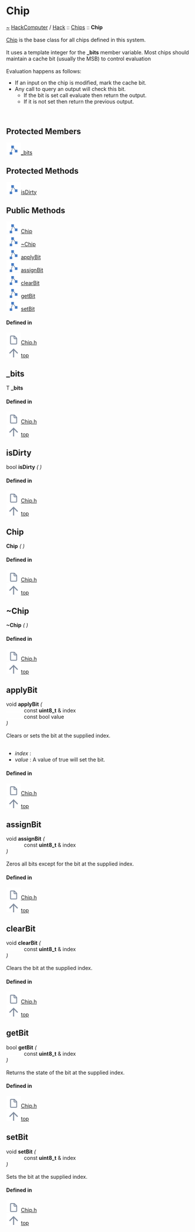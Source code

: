 <a id="chip"></a>
<h1>Chip</h1>
<a id="classhack_1_1chips_1_1chip"></a>
<a href="https://github.com/CharlesCarley/HackComputer#~">~</a>
<a href="index.md#index">HackComputer</a>
<span class="inline-text">/</span>
<a href="namespaceHack.md#hack">Hack</a>
<span class="inline-text">::</span>
<a href="namespaceHack_1_1Chips.md#chips">Chips</a>
<span class="inline-text">::</span>
<span class="bold-text"><b>Chip</b></span>
<br/>
<br/>
<a href="classHack_1_1Chips_1_1Chip.md#chip">Chip</a>
<span class="inline-text"> is the base class for all chips defined in this system. </span>
<br/>
<br/>
<span class="inline-text">It uses a template integer for the </span>
<span class="bold-text"><b>_bits</b></span>
<span class="inline-text"> member variable. Most chips should maintain a cache bit (usually the MSB) to control evaluation </span>
<br/>
<br/>
<span class="inline-text">
 Evaluation happens as follows:</span>
<ul>
<li><span class="inline-text">If an input on the chip is modified, mark the cache bit.</span>
</li>
<li><span class="inline-text">Any call to query an output will check this bit.</span>
<ul>
<li><span class="inline-text">If the bit is set call evaluate then return the output.</span>
</li>
<li><span class="inline-text">If it is not set then return the previous output. </span>
</li>
</ul>
</li>
</ul>
<br/>
<a id="protected-members"></a>
<h2>Protected Members</h2>
<span class="icon-list-item"><a href="#_bits" class="icon-list-item"><img src="../images/class.svg" class="icon-list-item"/><span class="icon-list-item">_bits</span>
</a>
</span>
<br/>
<a id="protected-methods"></a>
<h2>Protected Methods</h2>
<span class="icon-list-item"><a href="#isdirty" class="icon-list-item"><img src="../images/class.svg" class="icon-list-item"/><span class="icon-list-item">isDirty</span>
</a>
</span>
<br/>
<a id="public-methods"></a>
<h2>Public Methods</h2>
<span class="icon-list-item"><a href="#chip" class="icon-list-item"><img src="../images/class.svg" class="icon-list-item"/><span class="icon-list-item">Chip</span>
</a>
</span>
<br/>
<span class="icon-list-item"><a href="#~chip" class="icon-list-item"><img src="../images/class.svg" class="icon-list-item"/><span class="icon-list-item">~Chip</span>
</a>
</span>
<br/>
<span class="icon-list-item"><a href="#applybit" class="icon-list-item"><img src="../images/class.svg" class="icon-list-item"/><span class="icon-list-item">applyBit</span>
</a>
</span>
<br/>
<span class="icon-list-item"><a href="#assignbit" class="icon-list-item"><img src="../images/class.svg" class="icon-list-item"/><span class="icon-list-item">assignBit</span>
</a>
</span>
<br/>
<span class="icon-list-item"><a href="#clearbit" class="icon-list-item"><img src="../images/class.svg" class="icon-list-item"/><span class="icon-list-item">clearBit</span>
</a>
</span>
<br/>
<span class="icon-list-item"><a href="#getbit" class="icon-list-item"><img src="../images/class.svg" class="icon-list-item"/><span class="icon-list-item">getBit</span>
</a>
</span>
<br/>
<span class="icon-list-item"><a href="#setbit" class="icon-list-item"><img src="../images/class.svg" class="icon-list-item"/><span class="icon-list-item">setBit</span>
</a>
</span>
<br/>
<a id="defined-in"></a>
<h4>Defined in</h4>
<span class="icon-list-item"><a href="https://github.com/CharlesCarley/HackComputer/blob/master/Source/Chips/Chip.h#L45" class="icon-list-item"><img src="../images/file.svg" class="icon-list-item"/><span class="icon-list-item">Chip.h</span>
</a>
</span>
<br/>
<span class="icon-list-item"><a href="#chip" class="icon-list-item"><img src="../images/jumpToTop.svg" class="icon-list-item"/><span class="icon-list-item">top</span>
</a>
</span>
<a id="_bits"></a>
<h2>_bits</h2>
<span class="inline-text">T</span>
<span class="bold-text"><b>_bits</b></span>
<br/>
<a id="defined-in"></a>
<h4>Defined in</h4>
<span class="icon-list-item"><a href="https://github.com/CharlesCarley/HackComputer/blob/master/Source/Chips/Chip.h#L49" class="icon-list-item"><img src="../images/file.svg" class="icon-list-item"/><span class="icon-list-item">Chip.h</span>
</a>
</span>
<br/>
<span class="icon-list-item"><a href="#chip" class="icon-list-item"><img src="../images/jumpToTop.svg" class="icon-list-item"/><span class="icon-list-item">top</span>
</a>
</span>
<br/>
<a id="isdirty"></a>
<h2>isDirty</h2>
<span class="inline-text">bool</span>
<span class="bold-text"><b>isDirty</b></span>
<span class="italic-text"><i>(</i></span>
<span class="italic-text"><i>)</i></span>
<a id="defined-in"></a>
<h4>Defined in</h4>
<span class="icon-list-item"><a href="https://github.com/CharlesCarley/HackComputer/blob/master/Source/Chips/Chip.h#L47" class="icon-list-item"><img src="../images/file.svg" class="icon-list-item"/><span class="icon-list-item">Chip.h</span>
</a>
</span>
<br/>
<span class="icon-list-item"><a href="#chip" class="icon-list-item"><img src="../images/jumpToTop.svg" class="icon-list-item"/><span class="icon-list-item">top</span>
</a>
</span>
<br/>
<a id="chip"></a>
<h2>Chip</h2>
<span class="bold-text"><b>Chip</b></span>
<span class="italic-text"><i>(</i></span>
<span class="italic-text"><i>)</i></span>
<a id="defined-in"></a>
<h4>Defined in</h4>
<span class="icon-list-item"><a href="https://github.com/CharlesCarley/HackComputer/blob/master/Source/Chips/Chip.h#L52" class="icon-list-item"><img src="../images/file.svg" class="icon-list-item"/><span class="icon-list-item">Chip.h</span>
</a>
</span>
<br/>
<span class="icon-list-item"><a href="#chip" class="icon-list-item"><img src="../images/jumpToTop.svg" class="icon-list-item"/><span class="icon-list-item">top</span>
</a>
</span>
<br/>
<a id="~chip"></a>
<h2>~Chip</h2>
<span class="bold-text"><b>~Chip</b></span>
<span class="italic-text"><i>(</i></span>
<span class="italic-text"><i>)</i></span>
<a id="defined-in"></a>
<h4>Defined in</h4>
<span class="icon-list-item"><a href="https://github.com/CharlesCarley/HackComputer/blob/master/Source/Chips/Chip.h#L54" class="icon-list-item"><img src="../images/file.svg" class="icon-list-item"/><span class="icon-list-item">Chip.h</span>
</a>
</span>
<br/>
<span class="icon-list-item"><a href="#chip" class="icon-list-item"><img src="../images/jumpToTop.svg" class="icon-list-item"/><span class="icon-list-item">top</span>
</a>
</span>
<br/>
<a id="applybit"></a>
<h2>applyBit</h2>
<span class="inline-text">void</span>
<span class="bold-text"><b>applyBit</b></span>
<span class="italic-text"><i>(</i></span>
<div class="paragraph">
<span class="paragraph"><img src="../images/horSpace24px.svg"/><span class="inline-text">const </span>
<span class="bold-text"><b>uint8_t</b></span>
<span class="inline-text"> &amp;</span>
<span class="inline-text">index</span>
</span>
</div>
<div class="paragraph">
<span class="paragraph"><img src="../images/horSpace24px.svg"/><span class="inline-text">const bool</span>
<span class="inline-text">value</span>
</span>
</div>
<span class="italic-text"><i>)</i></span>
<br/>
<br/>
<span class="inline-text">Clears or sets the bit at the supplied index. </span>
<br/>
<br/>
<ul>
<li><span class="italic-text"><i>index</i></span>
<span class="inline-text">: </span>
</li>
<li><span class="italic-text"><i>value</i></span>
<span class="inline-text">: </span>
<span class="inline-text">A value of true will set the bit.</span>
</li>
</ul>
<a id="defined-in"></a>
<h4>Defined in</h4>
<span class="icon-list-item"><a href="https://github.com/CharlesCarley/HackComputer/blob/master/Source/Chips/Chip.h#L81" class="icon-list-item"><img src="../images/file.svg" class="icon-list-item"/><span class="icon-list-item">Chip.h</span>
</a>
</span>
<br/>
<span class="icon-list-item"><a href="#chip" class="icon-list-item"><img src="../images/jumpToTop.svg" class="icon-list-item"/><span class="icon-list-item">top</span>
</a>
</span>
<br/>
<a id="assignbit"></a>
<h2>assignBit</h2>
<span class="inline-text">void</span>
<span class="bold-text"><b>assignBit</b></span>
<span class="italic-text"><i>(</i></span>
<div class="paragraph">
<span class="paragraph"><img src="../images/horSpace24px.svg"/><span class="inline-text">const </span>
<span class="bold-text"><b>uint8_t</b></span>
<span class="inline-text"> &amp;</span>
<span class="inline-text">index</span>
</span>
</div>
<span class="italic-text"><i>)</i></span>
<br/>
<br/>
<span class="inline-text">Zeros all bits except for the bit at the supplied index. </span>
<br/>
<a id="defined-in"></a>
<h4>Defined in</h4>
<span class="icon-list-item"><a href="https://github.com/CharlesCarley/HackComputer/blob/master/Source/Chips/Chip.h#L69" class="icon-list-item"><img src="../images/file.svg" class="icon-list-item"/><span class="icon-list-item">Chip.h</span>
</a>
</span>
<br/>
<span class="icon-list-item"><a href="#chip" class="icon-list-item"><img src="../images/jumpToTop.svg" class="icon-list-item"/><span class="icon-list-item">top</span>
</a>
</span>
<br/>
<a id="clearbit"></a>
<h2>clearBit</h2>
<span class="inline-text">void</span>
<span class="bold-text"><b>clearBit</b></span>
<span class="italic-text"><i>(</i></span>
<div class="paragraph">
<span class="paragraph"><img src="../images/horSpace24px.svg"/><span class="inline-text">const </span>
<span class="bold-text"><b>uint8_t</b></span>
<span class="inline-text"> &amp;</span>
<span class="inline-text">index</span>
</span>
</div>
<span class="italic-text"><i>)</i></span>
<br/>
<br/>
<span class="inline-text">Clears the bit at the supplied index. </span>
<br/>
<a id="defined-in"></a>
<h4>Defined in</h4>
<span class="icon-list-item"><a href="https://github.com/CharlesCarley/HackComputer/blob/master/Source/Chips/Chip.h#L74" class="icon-list-item"><img src="../images/file.svg" class="icon-list-item"/><span class="icon-list-item">Chip.h</span>
</a>
</span>
<br/>
<span class="icon-list-item"><a href="#chip" class="icon-list-item"><img src="../images/jumpToTop.svg" class="icon-list-item"/><span class="icon-list-item">top</span>
</a>
</span>
<br/>
<a id="getbit"></a>
<h2>getBit</h2>
<span class="inline-text">bool</span>
<span class="bold-text"><b>getBit</b></span>
<span class="italic-text"><i>(</i></span>
<div class="paragraph">
<span class="paragraph"><img src="../images/horSpace24px.svg"/><span class="inline-text">const </span>
<span class="bold-text"><b>uint8_t</b></span>
<span class="inline-text"> &amp;</span>
<span class="inline-text">index</span>
</span>
</div>
<span class="italic-text"><i>)</i></span>
<br/>
<br/>
<span class="inline-text">Returns the state of the bit at the supplied index. </span>
<br/>
<a id="defined-in"></a>
<h4>Defined in</h4>
<span class="icon-list-item"><a href="https://github.com/CharlesCarley/HackComputer/blob/master/Source/Chips/Chip.h#L59" class="icon-list-item"><img src="../images/file.svg" class="icon-list-item"/><span class="icon-list-item">Chip.h</span>
</a>
</span>
<br/>
<span class="icon-list-item"><a href="#chip" class="icon-list-item"><img src="../images/jumpToTop.svg" class="icon-list-item"/><span class="icon-list-item">top</span>
</a>
</span>
<br/>
<a id="setbit"></a>
<h2>setBit</h2>
<span class="inline-text">void</span>
<span class="bold-text"><b>setBit</b></span>
<span class="italic-text"><i>(</i></span>
<div class="paragraph">
<span class="paragraph"><img src="../images/horSpace24px.svg"/><span class="inline-text">const </span>
<span class="bold-text"><b>uint8_t</b></span>
<span class="inline-text"> &amp;</span>
<span class="inline-text">index</span>
</span>
</div>
<span class="italic-text"><i>)</i></span>
<br/>
<br/>
<span class="inline-text">Sets the bit at the supplied index. </span>
<br/>
<a id="defined-in"></a>
<h4>Defined in</h4>
<span class="icon-list-item"><a href="https://github.com/CharlesCarley/HackComputer/blob/master/Source/Chips/Chip.h#L64" class="icon-list-item"><img src="../images/file.svg" class="icon-list-item"/><span class="icon-list-item">Chip.h</span>
</a>
</span>
<br/>
<span class="icon-list-item"><a href="#chip" class="icon-list-item"><img src="../images/jumpToTop.svg" class="icon-list-item"/><span class="icon-list-item">top</span>
</a>
</span>
<br/>
</div>
</div>
</body>
</html>
